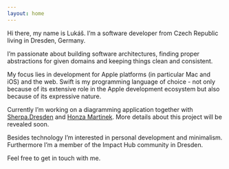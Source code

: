 ```yaml
---
layout: home
---
```

  
Hi there, my name is Lukáš. I’m a software developer from Czech Republic living in Dresden, Germany.

I’m passionate about building software architectures, finding proper abstractions for given domains and keeping things clean and consistent.

My focus lies in development for Apple platforms (in particular Mac and iOS) and the web. Swift is my programming language of choice - not only because of its extensive role in the Apple development ecosystem but also because of its expressive nature.

Currently I’m working on a diagramming application together with [Sherpa.Dresden](https://sherpa-dresden.de) and [Honza Martinek](https://jan-martinek.com). More details about this project will be revealed soon.

Besides technology I’m interested in personal development and minimalism. Furthermore I’m a member of the Impact Hub community in Dresden.

Feel free to get in touch with me.

